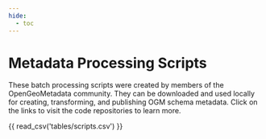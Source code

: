 ```yaml
---
hide:
  - toc
---
```


# Metadata Processing Scripts

These batch processing scripts were created by members of the OpenGeoMetadata community. They can be downloaded and used locally for creating, transforming, and publishing OGM schema metadata. Click on the links to visit the code repositories to learn more.

{{ read_csv('tables/scripts.csv') }}